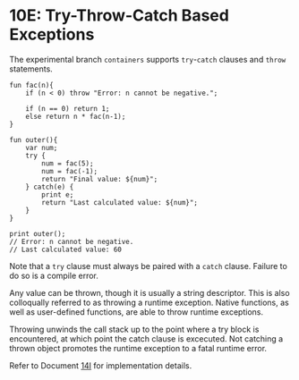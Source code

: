 # 10E: Try-Throw-Catch Based Exceptions

The experimental branch `containers` supports `try`-`catch` clauses and `throw` statements.

```
fun fac(n){
    if (n < 0) throw "Error: n cannot be negative.";
    
    if (n == 0) return 1;
    else return n * fac(n-1);
}

fun outer(){
    var num;
    try {
        num = fac(5);
        num = fac(-1);
        return "Final value: ${num}";
    } catch(e) {
        print e;
        return "Last calculated value: ${num}";
    }
}

print outer();
// Error: n cannot be negative.
// Last calculated value: 60
```

Note that a `try` clause must always be paired with a `catch` clause. Failure to do so is a compile error.

Any value can be thrown, though it is usually a string descriptor. This is also colloqually referred to as throwing a runtime exception. Native functions, as well as user-defined functions, are able to throw runtime exceptions.

Throwing unwinds the call stack up to the point where a try block is encountered, at which point the catch clause is excecuted. Not catching a thrown object promotes the runtime exception to a fatal runtime error.

Refer to Document [14I](../internal/14I_Exceptions.md) for implementation details.